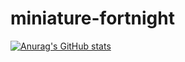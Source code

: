 # miniature-fortnight

[![Anurag's GitHub stats](https://github-readme-stats.vercel.app/api?username=GuigaTiba&theme=radical)](https://github.com/anuraghazra/github-readme-stats)
